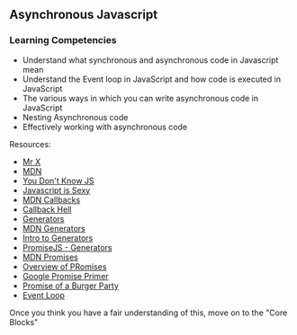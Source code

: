 ## Asynchronous Javascript 

### Learning Competencies 
- Understand what synchronous and asynchronous code in Javascript mean 
- Understand the Event loop in JavaScript and how code is executed in JavaScript  
- The various ways in which you can write asynchronous code in JavaScript 
- Nesting Asynchronous code 
- Effectively working with asynchronous code

Resources: 

- [Mr X](https://www.hongkiat.com/blog/synchronous-asynchronous-javascript/)
- [MDN](https://developer.mozilla.org/en-US/docs/Web/API/XMLHttpRequest/Synchronous_and_Asynchronous_Requests)
- [You Don't Know JS](https://github.com/getify/You-Dont-Know-JS/blob/master/async%20%26%20performance/ch1.md)  
- [Javascript is Sexy](http://javascriptissexy.com/understand-javascript-callback-functions-and-use-them/)
- [MDN Callbacks](https://developer.mozilla.org/en-US/docs/Mozilla/js-ctypes/Using_js-ctypes/Declaring_and_Using_Callbacks)
- [Callback Hell](http://callbackhell.com/)
- [Generators](https://davidwalsh.name/es6-generators)
- [MDN Generators](https://developer.mozilla.org/en/docs/Web/JavaScript/Reference/Statements/function`*`)
- [Intro to Generators](http://thejsguy.com/2016/10/15/a-practical-introduction-to-es6-generator-functions.html)
- [PromiseJS - Generators](https://www.promisejs.org/generators/)
- [MDN Promises](https://developer.mozilla.org/en/docs/Web/JavaScript/Reference/Global_Objects/Promise)
- [Overview of PRomises](https://medium.com/dailyjs/asynchronous-adventures-in-javascript-promises-1e0da27a3b4)
- [Google Promise Primer](https://developers.google.com/web/fundamentals/getting-started/primers/promises)
- [Promise of a Burger Party](https://kosamari.com/notes/the-promise-of-a-burger-party)
- [Event Loop](https://blog.carbonfive.com/2013/10/27/the-javascript-event-loop-explained/)



Once you think you have a fair understanding of this, move on to the "Core Blocks"

